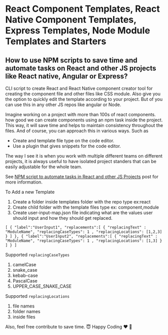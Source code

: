 # React Component Templates, React Native Component Templates, Express Templates, Node Module Templates and Starters  

## How to use NPM scripts to save time and automate tasks on React and other JS projects like React native, Angular or Express? 

CLI script to create React and React Native component creator tool for creating the component file and other files like CSS module. Also give you the option to quickly edit the template according to your project. But of you can use this in any other JS repos like angular or Node. 

Imagine working on a project with more than 100s of react components. how good we can create components using an npm task inside the project. This way, it will save time and helps to maintain consistency throughout the files. And of course, you can approach this in various ways. Such as

 - Create and template file type on the code editor.
 - Use a plugin that gives snippets for the code editor.

The way I see it is when you work with multiple different teams on different projects, it is always useful to have isolated project standers that can be easily adjustable for the whole team.

See [NPM script to automate tasks in React and other JS Projects](https://roshan.digital/npm-script-to-save-time-react-project/) post for more information.

To Add a new Template 
 1. Create a folder inside templates folder with the repo type ex:react
 2. Create child folder with the template files type ex: component,module 
 3. Create user-input-map.json file indicating what are the values user should input and how they should get replaced.
 
 `
[
  {
    "label":"UserInput1",
    "replacements":[
      {
        "replacingText" : "ModuleName",
        "replacingCaseTypes": 1 ,
        "replacingLocations": [1,2,3]
      }
    ]
  },
  {
    "label":"UserInput2",
    "replacements":[
      {
        "replacingText" : "ModuleName",
        "replacingCaseTypes": 1 ,
        "replacingLocations": [1,3]
      }
    ]
  }
]
 `
 
Supported `replacingCaseTypes`
1. camelCase 
2. snake_case 
3. kebab-case
4. PascalCase
5. UPPER_CASE_SNAKE_CASE

Supported `replacingLocations`

1. file names  
2. folder names
3. inside files 

Also, feel free contribute to save time. :innocent: Happy Coding :heart: :muscle:


